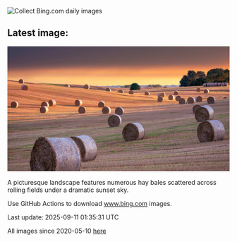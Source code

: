 ![Collect Bing.com daily images](https://github.com/counter2015/bing-daily-images/workflows/Collect%20Bing.com%20daily%20images/badge.svg)
## Latest image:
![](images/YorkshireHay.jpg)

A picturesque landscape features numerous hay bales scattered across rolling fields under a dramatic sunset sky.

Use GitHub Actions to download www.bing.com images.

Last update: 2025-09-11 01:35:31 UTC

All images since 2020-05-10 [here](https://github.com/counter2015/bing-daily-images/tree/master/images)
